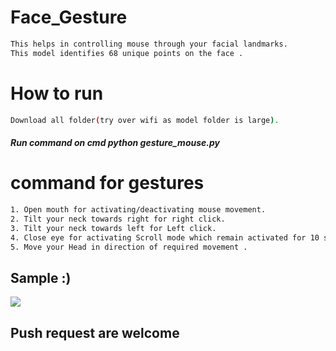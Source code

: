 # Face_Gesture
 
```bash  
This helps in controlling mouse through your facial landmarks. 
This model identifies 68 unique points on the face . 
```    
# How to run  
```bash   
Download all folder(try over wifi as model folder is large).
``` 
##### Run command on cmd  python gesture_mouse.py 

 
# command for gestures
```bash
1. Open mouth for activating/deactivating mouse movement.
2. Tilt your neck towards right for right click.
3. Tilt your neck towards left for Left click.
4. Close eye for activating Scroll mode which remain activated for 10 seconds.
5. Move your Head in direction of required movement .
```

## Sample :)
<img src="Sample/example.gif">   

## Push request are welcome 
       
